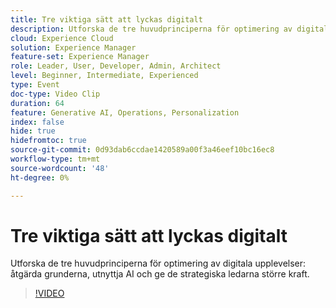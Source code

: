 ```yaml
---
title: Tre viktiga sätt att lyckas digitalt
description: Utforska de tre huvudprinciperna för optimering av digitala upplevelser - åtgärda grunderna, utnyttja AI och ge de strategiska ledarna större kraft.
cloud: Experience Cloud
solution: Experience Manager
feature-set: Experience Manager
role: Leader, User, Developer, Admin, Architect
level: Beginner, Intermediate, Experienced
type: Event
doc-type: Video Clip
duration: 64
feature: Generative AI, Operations, Personalization
index: false
hide: true
hidefromtoc: true
source-git-commit: 0d93dab6ccdae1420589a00f3a46eef10bc16ec8
workflow-type: tm+mt
source-wordcount: '48'
ht-degree: 0%

---
```



# Tre viktiga sätt att lyckas digitalt

Utforska de tre huvudprinciperna för optimering av digitala upplevelser: åtgärda grunderna, utnyttja AI och ge de strategiska ledarna större kraft.

>[!VIDEO](https://video.tv.adobe.com/v/3459234/?learn=on&enablevpops)
